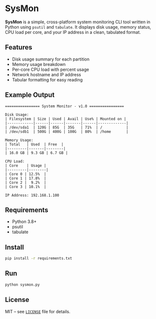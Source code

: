# SysMon

**SysMon** is a simple, cross-platform system monitoring CLI tool written in Python using `psutil` and `tabulate`. It displays disk usage, memory status, CPU load per core, and your IP address in a clean, tabulated format.

## Features
- Disk usage summary for each partition
- Memory usage breakdown
- Per-core CPU load with percent usage
- Network hostname and IP address
- Tabular formatting for easy reading

## Example Output

```
================ System Monitor - v1.0 ================

Disk Usage:
| Filesystem | Size | Used | Avail | Use% | Mounted on |
|------------|------|------|-------|------|-------------|
| /dev/sda1  | 120G | 85G  | 35G   | 71%  | /           |
| /dev/sdb1  | 500G | 400G | 100G  | 80%  | /home       |

Memory Usage:
| Total   | Used  | Free  |
|---------|-------|--------|
| 16.0 GB | 9.3 GB | 6.7 GB |

CPU Load:
| Core    | Usage |
|---------|--------|
| Core 0 | 12.5%  |
| Core 1 | 17.8%  |
| Core 2 |  9.2%  |
| Core 3 | 10.1%  |

IP Address: 192.168.1.100
```

## Requirements
- Python 3.8+
- psutil
- tabulate

## Install

```bash
pip install -r requirements.txt
```

## Run

```bash
python sysmon.py
```

## License

MIT – see [`LICENSE`](LICENSE) file for details.